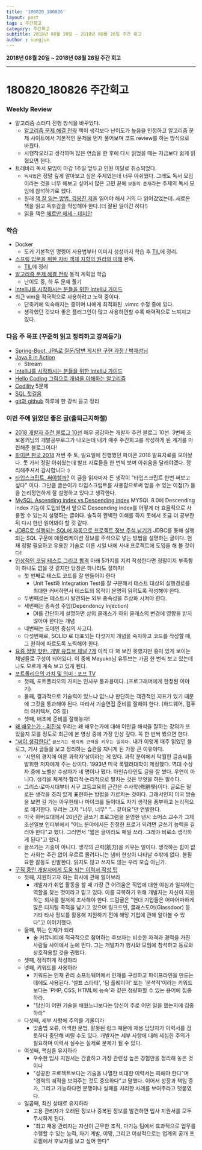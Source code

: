```yaml
---
title: '180820_180826'  
layout: post  
tags : 주간회고
category: 주간회고
subtitle: 2018년 08월 20일 ~ 2018년 08월 26일 주간 회고
author : sungjun
---
```


**2018년 08월 20일 ~ 2018년 08월 26일 주간 회고** 

---

# 180820_180826 주간회고

### Weekly Review
- 알고리즘 스터디 진행 방식을 바꾸었다. 
    - [알고리즘 문제 해결 전략](https://book.naver.com/bookdb/book_detail.nhn?bid=7058764) 책이 생각보다 난이도가 높음을 인정하고 알고리즘 문제 사이트에서 기본적인 문제들 먼저 풀어보며 코드 review를 하는 방식으로 바꿨다.
    - 시행착오라고 생각하며 많은 연습을 한 후에 다시 읽었을 때는 지금보다 쉽게 읽혔으면 한다. 
-  트레바리 독서 모임이 마감 1주일 앞두고 인원 미달로 취소되었다.
    - `독서법`은 정말 깊게 알아보고 싶은 주제였는데 너무 아쉬웠다. 그래도 독서 모임이라는 것을 너무 해보고 싶어서 많은 고민 끝에 `보통의 존재`라는 주제의 독서 모임에 참석하기로 했다.
    - 원래 [책 잘 읽는 방법, 김봉진 저](https://book.naver.com/bookdb/book_detail.nhn?bid=13318425)을 읽어야 해서 거의 다 읽어갔었는데..새로운 책을 읽고 독후감을 작성해야 한다.(더 잘된 일이긴 하다!)
    - 읽을 책은 [헤르만 헤세 - 데미안](https://book.naver.com/bookdb/book_detail.nhn?bid=5186)


### 학습
- Docker
    - 도커 기본적인 명령어 사용법부터 이미지 생성까지 학습 후 [TIL](https://github.com/gwonsungjun/TIL/tree/master/Docker)에 정리.
- [스프링 입문을 위한 자바 객체 지향의 원리와 이해](https://book.naver.com/bookdb/book_detail.nhn?bid=8920762) 완독.
    - [TIL](https://github.com/gwonsungjun/TIL/blob/master/Java/Principles_and_understanding_of_Java_object_orientation.md)에 정리
- [알고리즘 문제 해결 전략](https://book.naver.com/bookdb/book_detail.nhn?bid=7058764) 동적 계획법 학습 
    - 난이도 중, 하 두 문제 풀기 
- [IntelliJ를 시작하시는 분들을 위한 IntelliJ 가이드](https://www.inflearn.com/course/intellij-guide/) 
- 최근 vim을 적극적으로 사용하려고 노력 중이다.
    - 단축키에 익숙해지는 중이며 나에게 최적화된 .vimrc 수정 중에 있다.
    - 생각했던 것보다 좋은 플러그인이 많고 사용하면할 수록 매력적으로 느껴지고 있다. 

### 다음 주 목표 (꾸준히 읽고 정리하고 강의듣기)
- [Spring-Boot, JPA로 질문/답변 게시판 구현 과정 / 박재성님](https://www.youtube.com/watch?v=JUKehW-c484&list=PLqaSEyuwXkSppQAjwjXZgKkjWbFoUdNXC)
- [Java 8 in Action](http://book.naver.com/bookdb/book_detail.nhn?bid=8883567)
    - Stream
- [IntelliJ를 시작하시는 분들을 위한 IntelliJ 가이드](https://www.inflearn.com/course/intellij-guide/) 
- [Hello Coding 그림으로 개념을 이해하는 알고리즘](https://book.naver.com/bookdb/book_detail.nhn?bid=11823284)
- [Codility](https://www.codility.com/) 5문제
- [SQL 첫걸음](http://book.naver.com/bookdb/book_detail.nhn?bid=9738902)
- [git과 github](https://www.youtube.com/watch?v=8AtHcXnJSdA&list=PLAHa1zfLtLiPrxoBo9a1HVmauvE2Mn3xX) 하루에 한 강씩 듣고 정리

### 이번 주에 읽었던 좋은 글(출퇴근지하철)
- [2018 개발자 추천 블로그 10선](https://www.huskyhoochu.com/suggested-blogs) 매우 공감하는 개발자 추천 블로그 10선. 3번째 초보몽키님의 개발공부로그가 나오는데 내가 매주 주간회고를 작성하게 된 계기를 마련해준 블로그이다!
- [파이콘 한국 2018](https://www.pycon.kr/2018/program/schedule/) 저번 주 토, 일요일에 진행했던 파이콘 2018 발표자료를 모아놨다. 못 가서 정말 아쉬웠는데 발표 자료들을 한 번씩 보며 아쉬움을 달래야겠다. 정리해주셔서 감사합니다 :)
- [타입스크립트, 써야할까?](https://hyunseob.github.io/2018/08/12/do-you-need-to-use-ts/) 이 글을 읽자마자 든 생각이 "타입스크립트 한번 써보고 싶다" 이다. 그만큼 글쓴이가 타입스크립트를 사용함으로써 얻을 수 있는 이점(?) 들을 논리정연하게 잘 설명하고 있다고 생각한다.
- [MySQL Ascending index vs Descending index](http://tech.kakao.com/2018/06/19/AscendingAndDescendingIndex/) MYSQL 8.0에 Descending index 기능이 도입되면서 앞으로 Descending index를 어떻게 더 효율적으로 사용할 수 있는지 설명하는 글이다. 솔직히 완벽한 이해를 하지 못해서 조금 더 공부한 뒤 다시 한번 읽어봐야 할 것 같다.
- [JDBC로 실행되는 SQL에 자동으로 프로젝트 정보 주석 남기기](http://woowabros.github.io/tools/2018/08/16/jdbc-log-sql-projectinfo.html) JDBC를 통해 실행되는 SQL 구문에 애플리케이션 정보를 주석으로 넣는 방법을 설명하는 글이다. 현재 정말 필요하고 유용한 기술로 이른 시일 내에 사내 프로젝트에 도입을 해 볼 것이다!
- [인상적인 코딩 테스트 그리고 합격](https://www.popit.kr/%EC%9D%B8%EC%83%81%EC%A0%81%EC%9D%B8-%EC%BD%94%EB%94%A9-%ED%85%8C%EC%8A%A4%ED%8A%B8-%EA%B7%B8%EB%A6%AC%EA%B3%A0-%ED%95%A9%EA%B2%A9/) 아래 5가지를 지켜 작성한다면 정말이지 부족함이 하나도 없을 것 같지만 당장은 하나라도 잘하자!
    - 첫 번째로 테스트 코드를 잘 만들어야 한다
        - Unit Test와 Integration Test를 잘 구분해서 테스트 대상의 실행경로를 최대한 커버하면서 테스트의 목적이 분명히 읽히도록 작성해야 한다.
    - 두번째로는 테스트시 발견되는 외부 종속성을 추상화 시켜야 한다.
    - 세번째는 종속성 주입(Dependency Injection)
        - DI를 간단하게 설명하면 상위 클래스가 하위 클래스의 변경에 영향을 받지 않아야 한다는 개념
    - 네번째는 도메인 중심의 사고다. 
    - 다섯번째로, SOLID 로 대표되는 다섯가지 개념을 숙지하고 코드를 작성할 때, 그 원칙에 따르도록 노력해야 한다.
- [요즘 정말 핫한. 개발 유튜브 채널 7개](http://harborpin.io/pin/hot-dev-youtube/) 아직 다 봐 보진 못했지만 흥미 있게 보이는 채널들로 구성이 되어있다. 이 중에 Mayuko님 유튜브는 가끔 한 번씩 보고 있는데 나도 모르게 계속 보고 있게 된다.
- [포트폴리오의 가치 및 의미 : 포프 TV](https://www.youtube.com/watch?v=rquI6w4gLIs) 
    - 첫째, 포트폴리오의 가치는 인사부 통과용이다. (프로그래머에게 한정된 이야기)
    - 둘째, 결과적으로 기술력이 있느냐 없느냐 판단하는 객관적인 지표가 있기 때문에 그것을 통과해야 된다. 따라서 기술면접 준비를 잘해야 한다. (하드웨어, 컴퓨터 아키텍쳐, OS 등)
    - 셋째, 애초에 준비를 잘해놓자!
- [왜 배우는가 - 최진석](https://www.youtube.com/watch?v=dmVg3zRLaoo) 우리는 왜 배우는가에 대해 이만큼 해석을 잘하는 강의가 또 있을지 모를 정도로 최근에 본 영상 중에 가장 인상 깊다. 꼭 한 번씩 봤으면 한다. 
- ["써야 생각한다"](http://news.chosun.com/site/data/html_dir/2017/06/05/2017060502685.html) `글쓰기는 생각의 근력을 키우는 일이다.` 내가 이렇게 매주 읽었던 블로그, 기사 글들을 보고 정리하는 습관을 지니게 된 가장 큰 이유이다.
    - '시인의 경지에 이른 과학자'상이라는 게 있다. 과학 분야에서 탁월한 글솜씨를 발휘한 저자에게 주는 상이다. 1993년 미국 록펠러대학이 제정했다. 역대 수상자 중에 노벨상 수상자가 네 명이나 됐다. 아인슈타인도 글을 잘 썼다. 우연이 아니다. 생각을 체계적·합리적·논리적으로 펼치는 것은 무엇을 하든 필수다.
    - 그리스·로마시대부터 서구 고등교육의 근간은 수사학(修辭學)이다. 글로든 말로든 생각을 조리 있게 표현하는 방법을 가르치는 것이다. 그래서인지 미국 방송을 보면 길 가는 아무한테나 마이크를 들이대도 자기 생각을 풍부하고 논리적으로 얘기한다. 우리는 그저 "너무, 너무" "… 같아요"만 연발한다.
    - 미국 하버드대에서 20년간 글쓰기 프로그램을 운영한 낸시 소머스 교수가 그제 조선일보 인터뷰에서 "어느 분야에서든 진정한 프로가 되려면 글쓰기 능력을 길러야 한다"고 했다. 그러면서 "짧은 글이라도 매일 쓰라. 그래야 비로소 생각하게 된다"고 했다. 
    - 글쓰기는 기술이 아니다. 생각의 근력(筋力)을 키우는 일이다. 생각하는 힘이 없는 사회는 주관 없이 우르르 몰려다니는 냄비 현상이 나타날 수밖에 없다. 불필요한 갈등도 빈발한다. 읽지도 않고 쓰지도 않는 우리 모습 아닌가.
- [구직 중인 개발자에게 도움 되는 이력서 작성 팁](http://www.ciokorea.com/news/39285) 
    - 첫째, 지원하고자 하는 회사에 관해 알아보라
        - 개발자가 취업 활동을 할 때 가장 큰 어려움은 직업에 대한 야심과 일치하는 역할을 찾는 것이라고 믿고 있다. 이를 극복하기 위해 개발자는 자신이 지원하는 회사를 철저히 조사해야 한다. 드럼굴은 "현대 기업들은 어마어마하게 많은 디지털 족적을 남기고 있으며 링크드인, 글래스도어(Glassdoor) 등 기타 타사 정보를 활용해 지원하기 전에 해당 기업에 관해 알아볼 수 있다"고 이야기했다.
    - 둘째, 튀는 인재가 되라
        - 술 커뮤니티에 적극적으로 참여하는 후보자는 비슷한 자격과 경력을 가진 사람들 사이에서 눈에 띈다. 그는 개발자가 행사와 모임에 참석하고 동료와 상호작용할 것을 권했다.
    - 셋째, 정직하게 작성하라
    - 넷째, 키워드를 사용하라
        - 키워드는 인재 관리 소프트웨어에서 인재를 구성하고 파이프라인을 만드는 데에도 사용된다. '셀프 스타터', '팀 플레이어' 또는 '분석적'이라는 키워드보다는 'PHP, CSS, HTML에 능숙'과 같은 정량화할 수 있는 용어에 집중하라.
        - "당신이 어떤 기술을 배웠느냐보다는 당신이 주로 어떤 일을 했는지에 집중하라"
    - 다섯째, 세부 사항에 주의를 기울이라
        - 맞춤법 오류, 어색한 문법, 잘못된 링크 때문에 채용 담당자가 이력서를 검토하다 중단해 버릴 수도 있다. 개발자는 세부 사항에 대해 세심한 주의가 필요하며 이력서 실수는 실제로 문제가 될 수 있다.
    - 여섯째, 핵심을 유지하라
        - 우수한 입사 지원서는 간결하고 가장 관련성 높은 경험만을 정리해 놓은 것이다
        - "성공한 프로젝트보다는 기술을 나열한 비대한 이력서는 피해야 한다"며 "경력의 궤적을 보여주는 것도 중요하다"고 말했다. 이어서 성장과 책임 증가, 그리고 가능하다면 분쟁이나 실패를 처리한 사례를 보여주라고 덧붙였다. 
    - 일곱째, 최신 상태로 유지하라
        - 고용 관리자가 오래된 정보나 중복된 정보를 발견하면 입사 지원서를 모두 무시하게 된다.
        - "최고 채용 관리자는 자신이 근무한 조직, 다기능 팀에서 효과적으로 업무를 수행할 수 있는 능력, 자기 계발, 야망, 그리고 이상적으로는 업계의 공개 프로필에서 후보자를 보고 싶어 한다"
